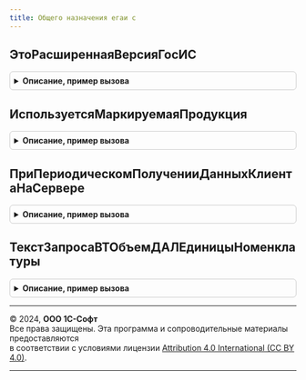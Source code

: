 ```yaml
---
title: Общего назначения егаи с
---
```



## ЭтоРасширеннаяВерсияГосИС
<details style="margin: 1em 0; padding: 0.5em; border: 1px solid #ccc; border-radius: 6px;">

<summary style="font-weight: bold; cursor: pointer;">Описание, пример вызова</summary>

```bsl

Функция ЭтоРасширеннаяВерсияГосИС() Экспорт
```

Пример вызова
```bsl
Результат = ОбщегоНазначенияЕГАИС.ЭтоРасширеннаяВерсияГосИС() 
```
</details>

## ИспользуетсяМаркируемаяПродукция
<details style="margin: 1em 0; padding: 0.5em; border: 1px solid #ccc; border-radius: 6px;">

<summary style="font-weight: bold; cursor: pointer;">Описание, пример вызова</summary>

```bsl

Функция ИспользуетсяМаркируемаяПродукция() Экспорт
```

Пример вызова
```bsl
Результат = ОбщегоНазначенияЕГАИС.ИспользуетсяМаркируемаяПродукция() 
```
</details>

## ПриПериодическомПолученииДанныхКлиентаНаСервере
<details style="margin: 1em 0; padding: 0.5em; border: 1px solid #ccc; border-radius: 6px;">

<summary style="font-weight: bold; cursor: pointer;">Описание, пример вызова</summary>

```bsl

// см. ОбщегоНазначенияПереопределяемый.ПриПериодическомПолученииДанныхКлиентаНаСервере
Процедура ПриПериодическомПолученииДанныхКлиентаНаСервере(Параметры, Результаты) Экспорт
```

Пример вызова
```bsl
ОбщегоНазначенияЕГАИС.ПриПериодическомПолученииДанныхКлиентаНаСервере(Параметры, Результаты) 
```
</details>

## ТекстЗапросаВТОбъемДАЛЕдиницыНоменклатуры
<details style="margin: 1em 0; padding: 0.5em; border: 1px solid #ccc; border-radius: 6px;">

<summary style="font-weight: bold; cursor: pointer;">Описание, пример вызова</summary>

```bsl

//Возвращает текст запроса для формирования временной таблицы коэффициентов пересчета базовых единиц измерения
//   номенклатуры в объем ЕГАИС (декалитры).
//Временная таблица используется для пересчета учетного количества номенклатуры в объем ЕГАИС.
//
// Параметры:
//  ИмяТаблицыТовары - Строка - Имя таблицы с колонками: Номенклатура, Характеристика.
//  ИмяВременнойТаблицы - Строка - Имя результирующей временной таблицы.
//  ДобавлятьРазделитель - Булево - Признак добавления разделителя запросов.
//
// Возвращаемое значение:
//  Строка - Текст запроса.
//
Функция ТекстЗапросаВТОбъемДАЛЕдиницыНоменклатуры(ИмяТаблицыТовары = "ВТТовары", ИмяВременнойТаблицы = "ВТОбъемДАЛ", ДобавлятьРазделитель = Ложь) Экспорт
```

Пример вызова
```bsl
Результат = ОбщегоНазначенияЕГАИС.ТекстЗапросаВТОбъемДАЛЕдиницыНоменклатуры(ИмяТаблицыТовары, ИмяВременнойТаблицы, ДобавлятьРазделитель);
```
</details>

---

© 2024, **ООО 1С-Софт**  
Все права защищены. Эта программа и сопроводительные материалы предоставляются  
в соответствии с условиями лицензии [Attribution 4.0 International (CC BY 4.0)](https://creativecommons.org/licenses/by/4.0/legalcode).

---
